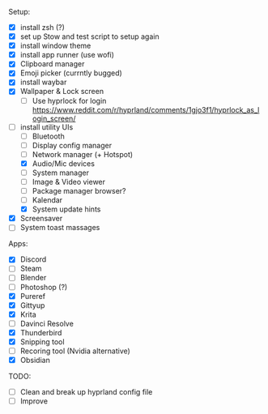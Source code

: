 Setup:
-[x] install zsh (?)
-[x] set up Stow and test script to setup again
-[x] install window theme
-[x] install app runner (use wofi)
-[x] Clipboard manager
-[x] Emoji picker (currntly bugged)
-[x] install waybar
-[x] Wallpaper & Lock screen
    -[ ] Use hyprlock for login https://www.reddit.com/r/hyprland/comments/1gjo3f1/hyprlock_as_login_screen/
-[ ] install utility UIs
    -[ ] Bluetooth
    -[ ] Display config manager
    -[ ] Network manager (+ Hotspot)
    -[x] Audio/Mic devices
    -[ ] System manager
    -[ ] Image & Video viewer
    -[ ] Package manager browser?
    -[ ] Kalendar
    -[x] System update hints
-[x] Screensaver
-[ ] System toast massages

Apps:
-[x] Discord
-[ ] Steam
-[ ] Blender
-[ ] Photoshop (?)
-[x] Pureref
-[x] Gittyup
-[x] Krita
-[ ] Davinci Resolve
-[x] Thunderbird
-[x] Snipping tool
-[ ] Recoring tool (Nvidia alternative)
-[x] Obsidian

TODO:
-[ ] Clean and break up hyprland config file
-[ ] Improve 
